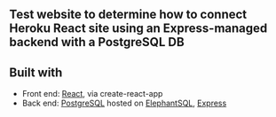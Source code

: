 ## Test website to determine how to connect Heroku React site using an Express-managed backend with a PostgreSQL DB

## Built with
* Front end: [React](https://reactjs.org/), via create-react-app
* Back end: [PostgreSQL](https://www.postgresql.org/) hosted on [ElephantSQL](https://www.elephantsql.com/), [Express](https://expressjs.com/)
